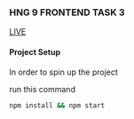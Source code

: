 ### HNG 9 FRONTEND TASK 3

[LIVE](https://hng-task-2-jeff.netlify.app/)

#### Project Setup

In order to spin up the project

run this command

```bash
npm install && npm start
```
